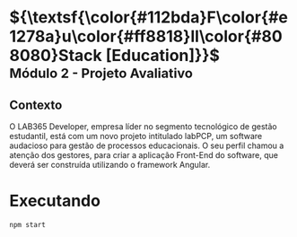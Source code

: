 # ${\textsf{\color{#112bda}F\color{#e1278a}u\color{#ff8818}ll\color{#808080}Stack [Education]}}$<br/><sub>Módulo 2 - Projeto Avaliativo</sub>

## Contexto

O LAB365 Developer, empresa líder no segmento tecnológico de gestão estudantil, está com um novo projeto intitulado labPCP, um software audacioso para gestão de processos educacionais. O seu perfil chamou a atenção dos gestores, para criar a aplicação Front-End do software, que deverá ser construída utilizando o framework Angular.

# Executando

```
npm start
```
